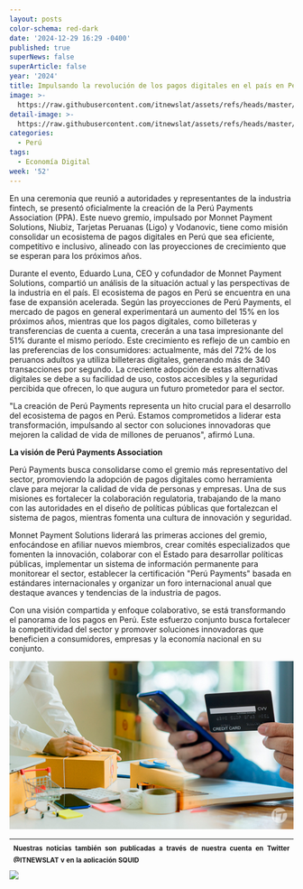 ```yaml
---
layout: posts
color-schema: red-dark
date: '2024-12-29 16:29 -0400'
published: true
superNews: false
superArticle: false
year: '2024'
title: Impulsando la revolución de los pagos digitales en el país en Perú
image: >-
  https://raw.githubusercontent.com/itnewslat/assets/refs/heads/master/img/540x320/pago-pyme-p.jpg
detail-image: >-
  https://raw.githubusercontent.com/itnewslat/assets/refs/heads/master/img/1024x680/pago-pyme-g.jpg
categories:
  - Perú
tags:
  - Economía Digital
week: '52'
---
```

En una ceremonia que reunió a autoridades y representantes de la industria fintech, se presentó oficialmente la creación de la Perú Payments Association (PPA). Este nuevo gremio, impulsado por Monnet Payment Solutions, Niubiz, Tarjetas Peruanas (Ligo) y Vodanovic, tiene como misión consolidar un ecosistema de pagos digitales en Perú que sea eficiente, competitivo e inclusivo, alineado con las proyecciones de crecimiento que se esperan para los próximos años.

Durante el evento, Eduardo Luna, CEO y cofundador de Monnet Payment Solutions, compartió un análisis de la situación actual y las perspectivas de la industria en el país. El ecosistema de pagos en Perú se encuentra en una fase de expansión acelerada. Según las proyecciones de Perú Payments, el mercado de pagos en general experimentará un aumento del 15% en los próximos años, mientras que los pagos digitales, como billeteras y transferencias de cuenta a cuenta, crecerán a una tasa impresionante del 51% durante el mismo período. Este crecimiento es reflejo de un cambio en las preferencias de los consumidores: actualmente, más del 72% de los peruanos adultos ya utiliza billeteras digitales, generando más de 340 transacciones por segundo. La creciente adopción de estas alternativas digitales se debe a su facilidad de uso, costos accesibles y la seguridad percibida que ofrecen, lo que augura un futuro prometedor para el sector.

"La creación de Perú Payments representa un hito crucial para el desarrollo del ecosistema de pagos en Perú. Estamos comprometidos a liderar esta transformación, impulsando al sector con soluciones innovadoras que mejoren la calidad de vida de millones de peruanos", afirmó Luna.

**La visión de Perú Payments Association**

Perú Payments busca consolidarse como el gremio más representativo del sector, promoviendo la adopción de pagos digitales como herramienta clave para mejorar la calidad de vida de personas y empresas. Una de sus misiones es fortalecer la colaboración regulatoria, trabajando de la mano con las autoridades en el diseño de políticas públicas que fortalezcan el sistema de pagos, mientras fomenta una cultura de innovación y seguridad.

Monnet Payment Solutions liderará las primeras acciones del gremio, enfocándose en afiliar nuevos miembros, crear comités especializados que fomenten la innovación, colaborar con el Estado para desarrollar políticas públicas, implementar un sistema de información permanente para monitorear el sector, establecer la certificación "Perú Payments" basada en estándares internacionales y organizar un foro internacional anual que destaque avances y tendencias de la industria de pagos.

Con una visión compartida y enfoque colaborativo, se está transformando el panorama de los pagos en Perú. Este esfuerzo conjunto busca fortalecer la competitividad del sector y promover soluciones innovadoras que beneficien a consumidores, empresas y la economía nacional en su conjunto.

![](https://raw.githubusercontent.com/itnewslat/assets/refs/heads/master/img/540x320/pago-pyme-p.jpg)

<table style="height: 42px;" width="569">
<tbody>
<tr>
<td style="text-align: justify;"><sub><strong>Nuestras noticias también son publicadas a través de nuestra cuenta en Twitter <a href="https://twitter.com/itnewslat?lang=es">@ITNEWSLAT</a> y en la aplicación <a href="https://squidapp.co/en/">SQUID</a></strong></sub></td>
</tr>
</tbody>
</table>

<img src="https://tracker.metricool.com/c3po.jpg?hash=56f88a41e39ab42c063cc51676587a04"/>